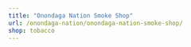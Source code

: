 ```yaml
---
title: "Onondaga Nation Smoke Shop"
url: /onondaga-nation/onondaga-nation-smoke-shop/
shop: tobacco
---
```

